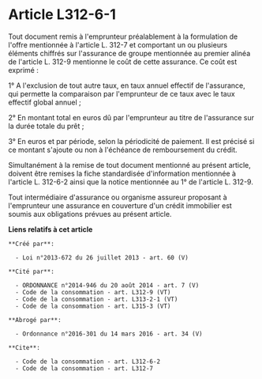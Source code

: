 # Article L312-6-1

Tout document remis à l'emprunteur préalablement à la formulation de l'offre mentionnée à l'article L. 312-7 et comportant un
ou plusieurs éléments chiffrés sur l'assurance de groupe mentionnée au premier alinéa de l'article L. 312-9 mentionne le coût
de cette assurance. Ce coût est exprimé : 

1° A l'exclusion de tout autre taux, en taux annuel effectif de l'assurance, qui permette la comparaison par l'emprunteur de
ce taux avec le taux effectif global annuel ; 

2° En montant total en euros dû par l'emprunteur au titre de l'assurance sur la durée totale du prêt ; 

3° En euros et par période, selon la périodicité de paiement. Il est précisé si ce montant s'ajoute ou non à l'échéance de
remboursement du crédit. 

Simultanément à la remise de tout document mentionné au présent article, doivent être remises la fiche standardisée
d'information mentionnée à l'article L. 312-6-2 ainsi que la notice mentionnée au 1° de l'article L. 312-9. 

Tout intermédiaire d'assurance ou organisme assureur proposant à l'emprunteur une assurance en couverture d'un crédit
immobilier est soumis aux obligations prévues au présent article.

**Liens relatifs à cet article**

	**Créé par**:

	  - Loi n°2013-672 du 26 juillet 2013 - art. 60 (V)

	**Cité par**:

	  - ORDONNANCE n°2014-946 du 20 août 2014 - art. 7 (V)
	  - Code de la consommation - art. L312-9 (VT)
	  - Code de la consommation - art. L313-2-1 (VT)
	  - Code de la consommation - art. L315-3 (VT)

	**Abrogé par**:

	  - Ordonnance n°2016-301 du 14 mars 2016 - art. 34 (V)

	**Cite**:

	  - Code de la consommation - art. L312-6-2
	  - Code de la consommation - art. L312-7
